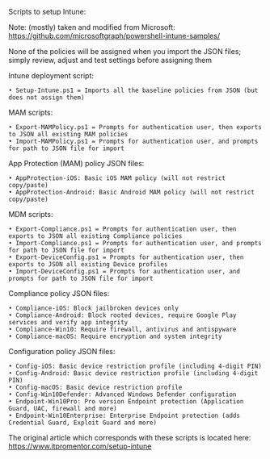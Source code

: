 Scripts to setup Intune:

Note: (mostly) taken and modified from Microsoft: https://github.com/microsoftgraph/powershell-intune-samples/

None of the policies will be assigned when you import the JSON files; simply review, adjust and test settings before assigning them

Intune deployment script:

	• Setup-Intune.ps1 = Imports all the baseline policies from JSON (but does not assign them)

MAM scripts:

	• Export-MAMPolicy.ps1 = Prompts for authentication user, then exports to JSON all existing MAM policies
	• Import-MAMPolicy.ps1 = Prompts for authentication user, and prompts for path to JSON file for import

App Protection (MAM) policy JSON files:
 
	• AppProtection-iOS: Basic iOS MAM policy (will not restrict copy/paste)
	• AppProtection-Android: Basic Android MAM policy (will not restrict copy/paste)

MDM scripts:

	• Export-Compliance.ps1 = Prompts for authentication user, then exports to JSON all existing Compliance policies
	• Import-Compliance.ps1 = Prompts for authentication user, and prompts for path to JSON file for import
	• Export-DeviceConfig.ps1 = Prompts for authentication user, then exports to JSON all existing Device profiles
	• Import-DeviceConfig.ps1 = Prompts for authentication user, and prompts for path to JSON file for import

Compliance policy JSON files:

	• Compliance-iOS: Block jailbroken devices only
	• Compliance-Android: Block rooted devices, require Google Play services and verify app integrity
	• Compliance-Win10: Require firewall, antivirus and antispyware
	• Compliance-macOS: Require encryption and system integrity
  
  Configuration policy JSON files:
  
	• Config-iOS: Basic device restriction profile (including 4-digit PIN)
	• Config-Android: Basic device restriction profile (including 4-digit PIN)
	• Config-macOS: Basic device restriction profile
	• Config-Win10Defender: Advanced Windows Defender configuration
	• Endpoint-Win10Pro: Pro version Endpoint protection (Application Guard, UAC, firewall and more)
	• Endpoint-Win10Enterprise: Enterprise Endpoint protection (adds Credential Guard, Exploit Guard and more)
  
The original article which corresponds with these scripts is located here: https://www.itpromentor.com/setup-intune
